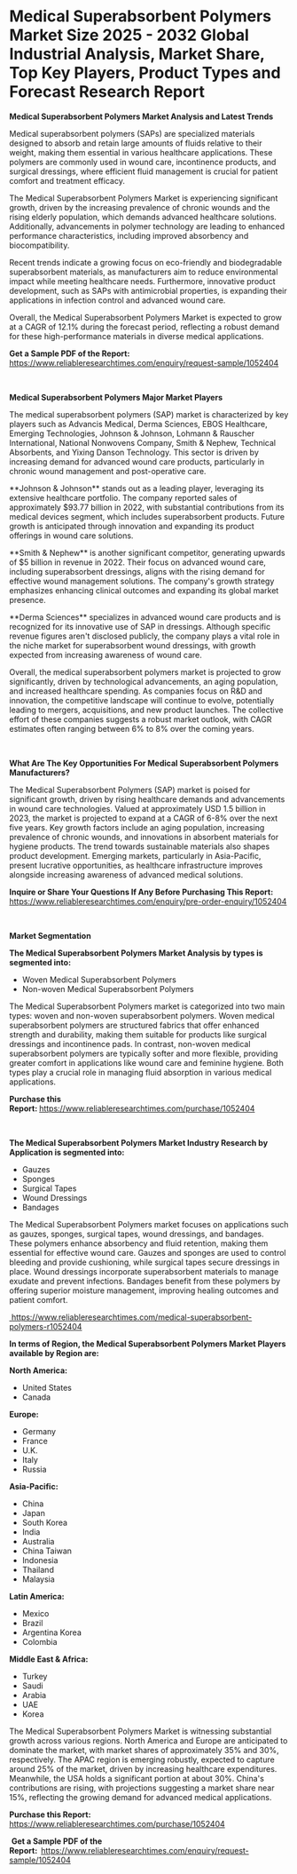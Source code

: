 <p><h1>Medical Superabsorbent Polymers Market Size 2025 - 2032 Global Industrial Analysis, Market Share, Top Key Players, Product Types and Forecast Research Report</h1></p><p><strong>Medical Superabsorbent Polymers Market Analysis and Latest Trends</strong></p>
<p><p>Medical superabsorbent polymers (SAPs) are specialized materials designed to absorb and retain large amounts of fluids relative to their weight, making them essential in various healthcare applications. These polymers are commonly used in wound care, incontinence products, and surgical dressings, where efficient fluid management is crucial for patient comfort and treatment efficacy.</p><p>The Medical Superabsorbent Polymers Market is experiencing significant growth, driven by the increasing prevalence of chronic wounds and the rising elderly population, which demands advanced healthcare solutions. Additionally, advancements in polymer technology are leading to enhanced performance characteristics, including improved absorbency and biocompatibility.</p><p>Recent trends indicate a growing focus on eco-friendly and biodegradable superabsorbent materials, as manufacturers aim to reduce environmental impact while meeting healthcare needs. Furthermore, innovative product development, such as SAPs with antimicrobial properties, is expanding their applications in infection control and advanced wound care.</p><p>Overall, the Medical Superabsorbent Polymers Market is expected to grow at a CAGR of 12.1% during the forecast period, reflecting a robust demand for these high-performance materials in diverse medical applications.</p></p>
<p><strong>Get a Sample PDF of the Report:&nbsp;</strong> <a href="https://www.reliableresearchtimes.com/enquiry/request-sample/1052404?utm_campaign=3565&utm_medium=2&utm_source=Github&utm_content=ia&utm_term=13042025&utm_id=medical-superabsorbent-polymers">https://www.reliableresearchtimes.com/enquiry/request-sample/1052404</a></p>
<p>&nbsp;</p>
<p><strong>Medical Superabsorbent Polymers Major Market Players</strong></p>
<p><p>The medical superabsorbent polymers (SAP) market is characterized by key players such as Advancis Medical, Derma Sciences, EBOS Healthcare, Emerging Technologies, Johnson & Johnson, Lohmann & Rauscher International, National Nonwovens Company, Smith & Nephew, Technical Absorbents, and Yixing Danson Technology. This sector is driven by increasing demand for advanced wound care products, particularly in chronic wound management and post-operative care.</p><p>**Johnson & Johnson** stands out as a leading player, leveraging its extensive healthcare portfolio. The company reported sales of approximately $93.77 billion in 2022, with substantial contributions from its medical devices segment, which includes superabsorbent products. Future growth is anticipated through innovation and expanding its product offerings in wound care solutions.</p><p>**Smith & Nephew** is another significant competitor, generating upwards of $5 billion in revenue in 2022. Their focus on advanced wound care, including superabsorbent dressings, aligns with the rising demand for effective wound management solutions. The company's growth strategy emphasizes enhancing clinical outcomes and expanding its global market presence.</p><p>**Derma Sciences** specializes in advanced wound care products and is recognized for its innovative use of SAP in dressings. Although specific revenue figures aren't disclosed publicly, the company plays a vital role in the niche market for superabsorbent wound dressings, with growth expected from increasing awareness of wound care.</p><p>Overall, the medical superabsorbent polymers market is projected to grow significantly, driven by technological advancements, an aging population, and increased healthcare spending. As companies focus on R&D and innovation, the competitive landscape will continue to evolve, potentially leading to mergers, acquisitions, and new product launches. The collective effort of these companies suggests a robust market outlook, with CAGR estimates often ranging between 6% to 8% over the coming years.</p></p>
<p>&nbsp;</p>
<p><strong>What Are The Key Opportunities For Medical Superabsorbent Polymers Manufacturers?</strong></p>
<p><p>The Medical Superabsorbent Polymers (SAP) market is poised for significant growth, driven by rising healthcare demands and advancements in wound care technologies. Valued at approximately USD 1.5 billion in 2023, the market is projected to expand at a CAGR of 6-8% over the next five years. Key growth factors include an aging population, increasing prevalence of chronic wounds, and innovations in absorbent materials for hygiene products. The trend towards sustainable materials also shapes product development. Emerging markets, particularly in Asia-Pacific, present lucrative opportunities, as healthcare infrastructure improves alongside increasing awareness of advanced medical solutions.</p></p>
<p><strong>Inquire or Share Your Questions If Any Before Purchasing This Report:</strong> <a href="https://www.reliableresearchtimes.com/enquiry/pre-order-enquiry/1052404?utm_campaign=3565&utm_medium=2&utm_source=Github&utm_content=ia&utm_term=13042025&utm_id=medical-superabsorbent-polymers">https://www.reliableresearchtimes.com/enquiry/pre-order-enquiry/1052404</a></p>
<p>&nbsp;</p>
<p><strong>Market Segmentation</strong></p>
<p><strong>The Medical Superabsorbent Polymers Market Analysis by types is segmented into:</strong></p>
<p><ul><li>Woven Medical Superabsorbent Polymers</li><li>Non-woven Medical Superabsorbent Polymers</li></ul></p>
<p><p>The Medical Superabsorbent Polymers market is categorized into two main types: woven and non-woven superabsorbent polymers. Woven medical superabsorbent polymers are structured fabrics that offer enhanced strength and durability, making them suitable for products like surgical dressings and incontinence pads. In contrast, non-woven medical superabsorbent polymers are typically softer and more flexible, providing greater comfort in applications like wound care and feminine hygiene. Both types play a crucial role in managing fluid absorption in various medical applications.</p></p>
<p><strong>Purchase this Report:&nbsp;</strong><a href="https://www.reliableresearchtimes.com/purchase/1052404?utm_campaign=3565&utm_medium=2&utm_source=Github&utm_content=ia&utm_term=13042025&utm_id=medical-superabsorbent-polymers">https://www.reliableresearchtimes.com/purchase/1052404</a></p>
<p>&nbsp;</p>
<p><strong>The Medical Superabsorbent Polymers Market Industry Research by Application is segmented into:</strong></p>
<p><ul><li>Gauzes</li><li>Sponges</li><li>Surgical Tapes</li><li>Wound Dressings</li><li>Bandages</li></ul></p>
<p><p>The Medical Superabsorbent Polymers market focuses on applications such as gauzes, sponges, surgical tapes, wound dressings, and bandages. These polymers enhance absorbency and fluid retention, making them essential for effective wound care. Gauzes and sponges are used to control bleeding and provide cushioning, while surgical tapes secure dressings in place. Wound dressings incorporate superabsorbent materials to manage exudate and prevent infections. Bandages benefit from these polymers by offering superior moisture management, improving healing outcomes and patient comfort.</p></p>
<p><a href="https://www.reliableresearchtimes.com/medical-superabsorbent-polymers-r1052404?utm_campaign=3565&utm_medium=2&utm_source=Github&utm_content=ia&utm_term=13042025&utm_id=medical-superabsorbent-polymers">&nbsp;https://www.reliableresearchtimes.com/medical-superabsorbent-polymers-r1052404</a></p>
<p><strong>In terms of Region, the Medical Superabsorbent Polymers Market Players available by Region are:</strong></p>
<p>
    <p> <strong> North America: </strong>
        <ul>
            <li>United States</li>
            <li>Canada</li>
        </ul>
        </p> 
    <p> <strong> Europe: </strong>
        <ul>
            <li>Germany</li>
            <li>France</li>
            <li>U.K.</li>
            <li>Italy</li>
            <li>Russia</li>
        </ul>
        </p> 
    <p> <strong> Asia-Pacific: </strong>
        <ul>
            <li>China</li>
            <li>Japan</li>
            <li>South Korea</li>
            <li>India</li>
            <li>Australia</li>
            <li>China Taiwan</li>
            <li>Indonesia</li>
            <li>Thailand</li>
            <li>Malaysia</li>
        </ul>
        </p> 
    <p> <strong> Latin America: </strong>
        <ul>
            <li>Mexico</li>
            <li>Brazil</li>
            <li>Argentina Korea</li>
            <li>Colombia</li>
        </ul>
        </p> 
    <p> <strong> Middle East & Africa: </strong>
        <ul>
            <li>Turkey</li>
            <li>Saudi</li>
            <li>Arabia</li>
            <li>UAE</li>
            <li>Korea</li>
        </ul>
    </p>
    </p>
<p><p>The Medical Superabsorbent Polymers Market is witnessing substantial growth across various regions. North America and Europe are anticipated to dominate the market, with market shares of approximately 35% and 30%, respectively. The APAC region is emerging robustly, expected to capture around 25% of the market, driven by increasing healthcare expenditures. Meanwhile, the USA holds a significant portion at about 30%. China's contributions are rising, with projections suggesting a market share near 15%, reflecting the growing demand for advanced medical applications.</p></p>
<p><strong>Purchase this Report: </strong><a href="https://www.reliableresearchtimes.com/purchase/1052404?utm_campaign=3565&utm_medium=2&utm_source=Github&utm_content=ia&utm_term=13042025&utm_id=medical-superabsorbent-polymers">https://www.reliableresearchtimes.com/purchase/1052404</a></p>
<p>&nbsp;<strong>Get a Sample PDF of the Report:&nbsp;&nbsp;</strong><a href="https://www.reliableresearchtimes.com/enquiry/request-sample/1052404?utm_campaign=3565&utm_medium=2&utm_source=Github&utm_content=ia&utm_term=13042025&utm_id=medical-superabsorbent-polymers">https://www.reliableresearchtimes.com/enquiry/request-sample/1052404</a></p>
<p><strong></strong></p>
<p><p></p><p></p><p></p></p>